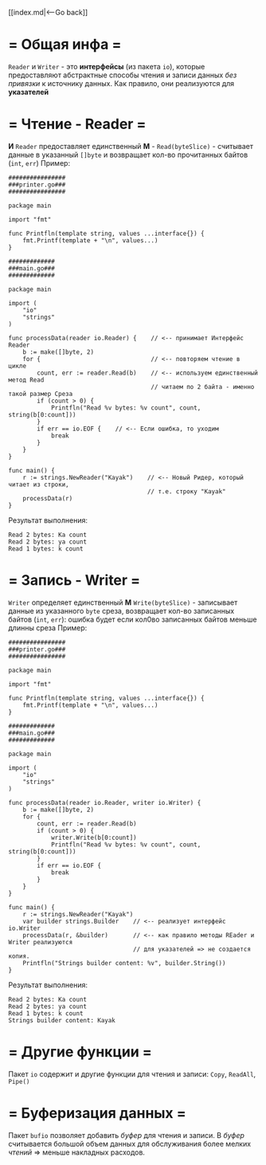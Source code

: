[[index.md|<--Go back]]

# = Общая инфа =

`Reader` и `Writer` - это __интерфейсы__ (из пакета `io`), которые предоставляют абстрактные способы чтения и записи данных _без привязки_ к источнику данных. Как правило, они реализуются для __указателей__

# = Чтение - Reader =
__И__ `Reader` предоставляет единственный __М__ - `Read(byteSlice)` - считывает данные в указанный `[]byte` и возвращает кол-во прочитанных байтов (`int`, `err`)
Пример:
```
################
###printer.go###
################

package main

import "fmt"

func Printfln(template string, values ...interface{}) {
	fmt.Printf(template + "\n", values...)
}

#############
###main.go###
#############

package main

import (
	"io"
	"strings"
)

func processData(reader io.Reader) {    // <-- принимает Интерфейс Reader
	b := make([]byte, 2)
	for {                               // <-- повторяем чтение в цикле
		count, err := reader.Read(b)    // <-- используем единственный метод Read
		                                // читаем по 2 байта - именно такой размер Среза
		if (count > 0) {
			Printfln("Read %v bytes: %v count", count, string(b[0:count]))
		}
		if err == io.EOF {    // <-- Если ошибка, то уходим
			break	
		}
	}
}

func main() {
	r := strings.NewReader("Kayak")    // <-- Новый Ридер, который читает из строки,
	                                   // т.е. строку "Kayak"
	processData(r)
}
```
Результат выполнения:
```
Read 2 bytes: Ka count
Read 2 bytes: ya count
Read 1 bytes: k count
```

# = Запись - Writer =
`Writer` определяет единственный __М__ `Write(byteSlice)` - записывает данные из указанного `byte` среза, возвращает кол-во записанных байтов (`int`, `err`): ошибка будет если кол0во записанных байтов меньше длинны среза
Пример:
```
################
###printer.go###
################

package main

import "fmt"

func Printfln(template string, values ...interface{}) {
	fmt.Printf(template + "\n", values...)
}

#############
###main.go###
#############

package main

import (
	"io"
	"strings"
)

func processData(reader io.Reader, writer io.Writer) {
	b := make([]byte, 2)
	for {
		count, err := reader.Read(b)
		if (count > 0) {
			writer.Write(b[0:count])
			Printfln("Read %v bytes: %v count", count, string(b[0:count]))
		}
		if err == io.EOF {
			break	
		}
	}
}

func main() {
	r := strings.NewReader("Kayak")
	var builder strings.Builder    // <-- реализует интерфейс io.Writer
	processData(r, &builder)       // <-- как правило методы REader и Writer реализуются
	                               // для указателей => не создается копия.
	Printfln("Strings builder content: %v", builder.String())
}

```
Результат выполнения:
```
Read 2 bytes: Ka count
Read 2 bytes: ya count
Read 1 bytes: k count
Strings builder content: Kayak
```

# = Другие функции =
Пакет `io` содержит и другие функции для чтения и записи: `Copy`, `ReadAll`, `Pipe()`

# = Буферизация данных =
Пакет `bufio` позволяет добавить _буфер_ для чтения и записи.
В _буфер_ считывается большой объем данных для обслуживания более мелких _чтений_ => меньше накладных расходов.
